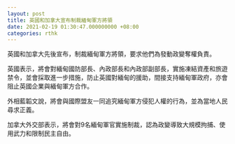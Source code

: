 ```yaml
---
layout: post
title: 英國和加拿大宣布制裁緬甸軍方將領
date: 2021-02-19 01:30:47.000000000 +08:00
categories: rthk
---
```


英國和加拿大先後宣布，制裁緬甸軍方將領，要求他們為發動政變奪權負責。

英國表示，將會對緬甸國防部長、內政部長和內政部副部長，實施凍結資產和旅遊禁令，並會採取進一步措施，防止英國對緬甸的援助，間接支持緬甸軍政府，亦會阻止英國企業與緬甸軍方合作。

外相藍韜文說，將會與國際盟友一同追究緬甸軍方侵犯人權的行為，並為當地人民尋求正義。

加拿大外交部表示，將會對9名緬甸軍官實施制裁，認為政變導致大規模拘捕、使用武力和限制民主自由。
